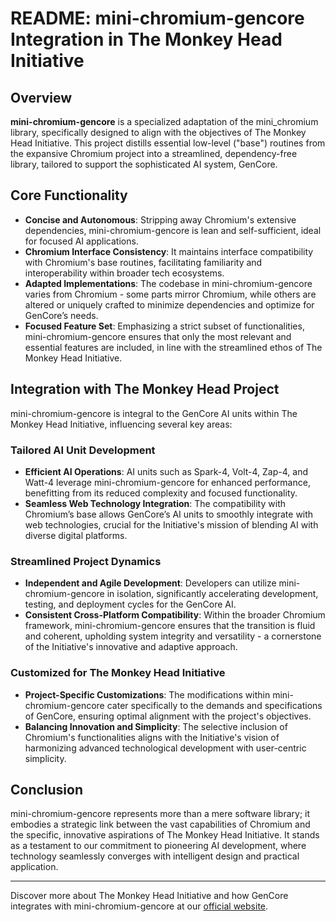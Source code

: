 # README: mini-chromium-gencore Integration in The Monkey Head Initiative

## Overview
**mini-chromium-gencore** is a specialized adaptation of the mini_chromium library, specifically designed to align with the objectives of The Monkey Head Initiative. This project distills essential low-level ("base") routines from the expansive Chromium project into a streamlined, dependency-free library, tailored to support the sophisticated AI system, GenCore.

## Core Functionality
- **Concise and Autonomous**: Stripping away Chromium's extensive dependencies, mini-chromium-gencore is lean and self-sufficient, ideal for focused AI applications.
- **Chromium Interface Consistency**: It maintains interface compatibility with Chromium's base routines, facilitating familiarity and interoperability within broader tech ecosystems.
- **Adapted Implementations**: The codebase in mini-chromium-gencore varies from Chromium - some parts mirror Chromium, while others are altered or uniquely crafted to minimize dependencies and optimize for GenCore’s needs.
- **Focused Feature Set**: Emphasizing a strict subset of functionalities, mini-chromium-gencore ensures that only the most relevant and essential features are included, in line with the streamlined ethos of The Monkey Head Initiative.

## Integration with The Monkey Head Project
mini-chromium-gencore is integral to the GenCore AI units within The Monkey Head Initiative, influencing several key areas:

### Tailored AI Unit Development
- **Efficient AI Operations**: AI units such as Spark-4, Volt-4, Zap-4, and Watt-4 leverage mini-chromium-gencore for enhanced performance, benefitting from its reduced complexity and focused functionality.
- **Seamless Web Technology Integration**: The compatibility with Chromium’s base allows GenCore’s AI units to smoothly integrate with web technologies, crucial for the Initiative's mission of blending AI with diverse digital platforms.

### Streamlined Project Dynamics
- **Independent and Agile Development**: Developers can utilize mini-chromium-gencore in isolation, significantly accelerating development, testing, and deployment cycles for the GenCore AI.
- **Consistent Cross-Platform Compatibility**: Within the broader Chromium framework, mini-chromium-gencore ensures that the transition is fluid and coherent, upholding system integrity and versatility - a cornerstone of the Initiative's innovative and adaptive approach.

### Customized for The Monkey Head Initiative
- **Project-Specific Customizations**: The modifications within mini-chromium-gencore cater specifically to the demands and specifications of GenCore, ensuring optimal alignment with the project's objectives.
- **Balancing Innovation and Simplicity**: The selective inclusion of Chromium's functionalities aligns with the Initiative's vision of harmonizing advanced technological development with user-centric simplicity.

## Conclusion
mini-chromium-gencore represents more than a mere software library; it embodies a strategic link between the vast capabilities of Chromium and the specific, innovative aspirations of The Monkey Head Initiative. It stands as a testament to our commitment to pioneering AI development, where technology seamlessly converges with intelligent design and practical application.

---

Discover more about The Monkey Head Initiative and how GenCore integrates with mini-chromium-gencore at our [official website](https://www.dlrp.ca/).
